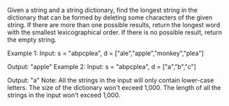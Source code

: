 Given a string and a string dictionary, find the longest string in the dictionary that can be formed by deleting some characters of the given string. If there are more than one possible results, return the longest word with the smallest lexicographical order. If there is no possible result, return the empty string.

Example 1:
Input:
s = "abpcplea", d = ["ale","apple","monkey","plea"]

Output: 
"apple"
Example 2:
Input:
s = "abpcplea", d = ["a","b","c"]

Output: 
"a"
Note:
All the strings in the input will only contain lower-case letters.
The size of the dictionary won't exceed 1,000.
The length of all the strings in the input won't exceed 1,000.
